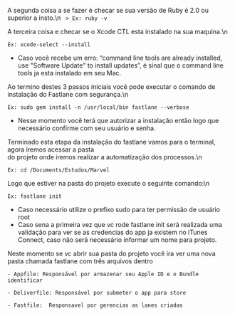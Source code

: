 A segunda coisa a se fazer é checar se sua versão de Ruby é 2.0 ou superior a insto.\n
``` > Ex: ruby -v```


A terceira coisa e checar se o Xcode CTL esta instalado na sua maquina.\n

```Ex: xcode-select --install```

- Caso você recebe um erro: “command line tools are already installed, use "Software Update" to
  install updates”, é sinal que o command line tools ja esta instalado em seu Mac.

Ao termino destes 3 passos iniciais você pode executar o comando de instalação do Fastlane com segurança.\n

```Ex: sudo gem install -n /usr/local/bin fastlane --verbose```

- Nesse momento você terá que autorizar a instalação então logo que necessário confirme com
  seu usuário e senha.


Terminado esta etapa da instalação do fastlane vamos para o terminal, agora iremos acessar a pasta <br>do projeto onde iremos realizar a automatização dos processos.\n

```Ex: cd /Documents/Estudos/Marvel```

Logo que estiver na pasta do projeto execute o seguinte comando:\n

```Ex: fastlane init ```

- Caso necessário utilize o prefixo sudo para ter permissão de usuário root
- Caso sena a primeira vez que vc rode fastlane init será realizada uma validação para ver se as
  credencias do app ja existem no iTunes Connect, caso não será necessário informar um nome
  para projeto.
	

Neste momento se vc abrir sua pasta do projeto você ira ver uma nova pasta chamada fastlane com três arquivos dentro 

	- Appfile: Responsável por armazenar seu Apple ID e o Bundle identificar
	
	- Deliverfile: Responsável por submeter o app para store
	
	- Fastfile:  Responsavel por gerencias as lanes criadas
